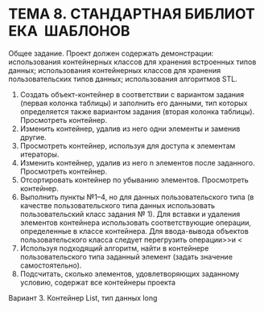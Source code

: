 # ТЕМА 8. СТАНДАРТНАЯ БИБЛИОТЕКА  ШАБЛОНОВ 
Общее задание. Проект должен содержать демонстрации: использования контейнерных классов для хранения встроенных типов данных; использования контейнерных классов для хранения пользовательских типов данных; использования алгоритмов STL. 
1. Создать объект-контейнер в соответствии с вариантом задания (первая колонка таблицы) и заполнить его данными, тип которых определяется также вариантом задания (вторая колонка таблицы). Просмотреть контейнер. 
2. Изменить контейнер, удалив из него одни элементы и заменив другие. 
3. Просмотреть контейнер, используя для доступа к элементам итераторы. 
4. Изменить контейнер, удалив из него n элементов после заданного. Просмотреть контейнер. 
5. Отсортировать контейнер по убыванию элементов. Просмотреть контейнер. 
6. Выполнить пункты №1–4, но для данных пользовательского типа (в качестве пользовательского типа данных использовать пользовательский класс задания № 1). Для вставки и удаления элементов контейнера использовать соответствующие операции, определенные в классе контейнера. Для ввода-вывода объектов пользовательского класса следует перегрузить операции>>и <
7. Используя подходящий алгоритм, найти в контейнере пользовательского типа заданный элемент (задать значение самостоятельно). 
8. Подсчитать, сколько элементов, удовлетворяющих заданному условию, содержат все контейнеры проекта

Вариант 3. Контейнер List, тип данных long